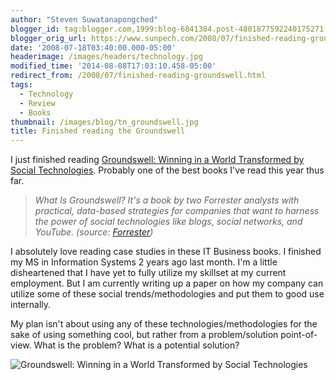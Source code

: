 ```yaml
---
author: "Steven Suwatanapongched"
blogger_id: tag:blogger.com,1999:blog-6841384.post-4801877592240175271
blogger_orig_url: https://www.sunpech.com/2008/07/finished-reading-groundswell.html
date: '2008-07-18T03:40:00.000-05:00'
headerimage: /images/headers/technology.jpg
modified_time: '2014-08-08T17:03:10.458-05:00'
redirect_from: /2008/07/finished-reading-groundswell.html
tags:
  - Technology
  - Review
  - Books
thumbnail: /images/blog/tn_groundswell.jpg
title: Finished reading the Groundswell
---
```



I just finished reading [Groundswell: Winning in a World Transformed by Social Technologies](https://www.amazon.com/gp/product/1422125009?ie=UTF8&amp;tag=sunpech-20&amp;linkCode=as2&amp;camp=1789&amp;creative=9325&amp;creativeASIN=1422125009). Probably one of the best books I've read this year thus far.

> *What Is Groundswell? It's a book by two Forrester analysts with practical, data-based strategies for companies that want to harness the power of social technologies like blogs, social networks, and YouTube. (source: [Forrester](https://www.forrester.com/Groundswell))*

I absolutely love reading case studies in these IT Business books.  I finished my MS in Information Systems 2 years ago last month.  I'm a little disheartened that I have yet to fully utilize my skillset at my current employment.  But I am currently writing up a paper on how my company can utilize some of these social trends/methodologies and put them to good use internally.

My plan isn't about using any of these technologies/methodologies for the sake of using something cool, but rather from a problem/solution point-of-view.  What is the problem?  What is a potential solution?

![Groundswell: Winning in a World Transformed by Social Technologies](/images/blog/41cKM95kRwL._SX326_BO1,204,203,200_.jpg)